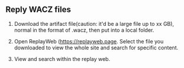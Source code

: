 

## Reply WACZ files

1. Download the artifact file(caution: it'd be a large file up to xx GB), normal in the format of .wacz, then put into a local folder. 

2. Open ReplayWeb (https://replayweb.page. Select the file you downloaded to view the whole site and search for specific content.

3. View and search within the replay web.


